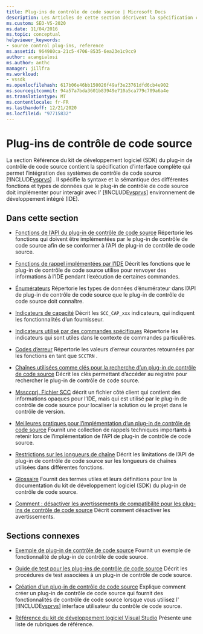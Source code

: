 ```yaml
---
title: Plug-ins de contrôle de code source | Microsoft Docs
description: Les Articles de cette section décrivent la spécification complète de l’interface qui permet d’intégrer les systèmes de contrôle de code source à Visual Studio.
ms.custom: SEO-VS-2020
ms.date: 11/04/2016
ms.topic: conceptual
helpviewer_keywords:
- source control plug-ins, reference
ms.assetid: 964980ca-21c5-4706-8535-6ea23e1c9cc9
author: acangialosi
ms.author: anthc
manager: jillfra
ms.workload:
- vssdk
ms.openlocfilehash: 617b06e46bb150026f49af3e23761dfd6cb4e902
ms.sourcegitcommit: 94a57a7bda3601b83949e710a5ca779c709a6a4e
ms.translationtype: MT
ms.contentlocale: fr-FR
ms.lasthandoff: 12/21/2020
ms.locfileid: "97715832"
---
```

# <a name="source-control-plug-ins"></a>Plug-ins de contrôle de code source
La section Référence du kit de développement logiciel (SDK) du plug-in de contrôle de code source contient la spécification d’interface complète qui permet l’intégration des systèmes de contrôle de code source [!INCLUDE[vsprvs](../code-quality/includes/vsprvs_md.md)] . Il spécifie la syntaxe et la sémantique des différentes fonctions et types de données que le plug-in de contrôle de code source doit implémenter pour interagir avec l' [!INCLUDE[vsprvs](../code-quality/includes/vsprvs_md.md)] environnement de développement intégré (IDE).

## <a name="in-this-section"></a>Dans cette section
- [Fonctions de l’API du plug-in de contrôle de code source](../extensibility/source-control-plug-in-api-functions.md) Répertorie les fonctions qui doivent être implémentées par le plug-in de contrôle de code source afin de se conformer à l’API de plug-in de contrôle de code source.

- [Fonctions de rappel implémentées par l’IDE](../extensibility/callback-functions-implemented-by-the-ide.md) Décrit les fonctions que le plug-in de contrôle de code source utilise pour renvoyer des informations à l’IDE pendant l’exécution de certaines commandes.

- [Énumérateurs](../extensibility/enumerators.md) Répertorie les types de données d’énumérateur dans l’API de plug-in de contrôle de code source que le plug-in de contrôle de code source doit connaître.

- [Indicateurs de capacité](../extensibility/capability-flags.md) Décrit les `SCC_CAP_xxx` indicateurs, qui indiquent les fonctionnalités d’un fournisseur.

- [Indicateurs utilisé par des commandes spécifiques](../extensibility/bitflags-used-by-specific-commands.md) Répertorie les indicateurs qui sont utiles dans le contexte de commandes particulières.

- [Codes d’erreur](../extensibility/error-codes.md) Répertorie les valeurs d’erreur courantes retournées par les fonctions en tant que `SCCTRN` .

- [Chaînes utilisées comme clés pour la recherche d’un plug-in de contrôle de code source](../extensibility/strings-used-as-keys-for-finding-a-source-control-plug-in.md) Décrit les clés permettant d’accéder au registre pour rechercher le plug-in de contrôle de code source.

- [Mssccprj. Fichier SCC](../extensibility/mssccprj-scc-file.md) décrit un fichier côté client qui contient des informations opaques pour l’IDE, mais qui est utilisé par le plug-in de contrôle de code source pour localiser la solution ou le projet dans le contrôle de version.

- [Meilleures pratiques pour l’implémentation d’un plug-in de contrôle de code source](../extensibility/best-practices-for-implementing-a-source-control-plug-in.md) Fournit une collection de rappels techniques importants à retenir lors de l’implémentation de l’API de plug-in de contrôle de code source.

- [Restrictions sur les longueurs de chaîne](../extensibility/restrictions-on-string-lengths.md) Décrit les limitations de l’API de plug-in de contrôle de code source sur les longueurs de chaînes utilisées dans différentes fonctions.

- [Glossaire](../extensibility/source-control-plug-in-glossary.md) Fournit des termes utiles et leurs définitions pour lire la documentation du kit de développement logiciel (SDK) du plug-in de contrôle de code source.

- [Comment : désactiver les avertissements de compatibilité pour les plug-ins de contrôle de code source](../extensibility/how-to-turn-off-compatibility-warnings-for-source-control-plug-ins.md) Décrit comment désactiver les avertissements.

## <a name="related-sections"></a>Sections connexes
- [Exemple de plug-in de contrôle de code source](https://www.microsoft.com/download/details.aspx?id=55984) Fournit un exemple de fonctionnalité de plug-in de contrôle de code source.

- [Guide de test pour les plug-ins de contrôle de code source](../extensibility/internals/test-guide-for-source-control-plug-ins.md) Décrit les procédures de test associées à un plug-in de contrôle de code source.

- [Création d’un plug-in de contrôle de code source](../extensibility/internals/creating-a-source-control-plug-in.md) Explique comment créer un plug-in de contrôle de code source qui fournit des fonctionnalités de contrôle de code source lorsque vous utilisez l' [!INCLUDE[vsprvs](../code-quality/includes/vsprvs_md.md)] interface utilisateur du contrôle de code source.

- [Référence du kit de développement logiciel Visual Studio](../extensibility/visual-studio-sdk-reference.md) Présente une liste de rubriques de référence.
